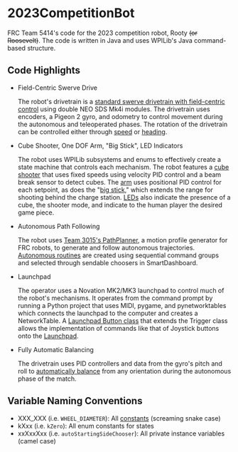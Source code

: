 ﻿# 2023CompetitionBot
 FRC Team 5414's code for the 2023 competition robot, Rooty ~~(or Roosevelt)~~. The code is written in Java and uses WPILib's Java command-based structure.
 
## Code Highlights
- Field-Centric Swerve Drive
  
  The robot's drivetrain is a [standard swerve drivetrain with field-centric control](https://github.com/Pearadox/2023CompetitionBot/blob/main/src/main/java/frc/robot/subsystems/Drivetrain.java) using double NEO SDS Mk4i modules. The drivetrain uses encoders, a Pigeon 2 gyro, and odometry to control movement during the autonomous and teleoperated phases. The rotation of the drivetrain can be controlled either through [speed](https://github.com/Pearadox/2023CompetitionBot/blob/main/src/main/java/frc/robot/subsystems/Drivetrain.java#L111) or [heading](https://github.com/Pearadox/2023CompetitionBot/blob/main/src/main/java/frc/robot/subsystems/Drivetrain.java#L140).

- Cube Shooter, One DOF Arm, "Big Stick", LED Indicators

  The robot uses WPILib subsystems and enums to effectively create a state machine that controls each mechanism. The robot features a [cube shooter](https://github.com/Pearadox/2023CompetitionBot/blob/main/src/main/java/frc/robot/subsystems/Shooter.java) that uses fixed speeds using velocity PID control and a beam break sensor to detect cubes. The [arm](https://github.com/Pearadox/2023CompetitionBot/blob/main/src/main/java/frc/robot/subsystems/Arm.java) uses positional PID control for each setpoint, as does the "[big stick](https://github.com/Pearadox/2023CompetitionBot/blob/main/src/main/java/frc/robot/subsystems/BigStick.java)," which extends the range for shooting behind the charge station. [LEDs](https://github.com/Pearadox/2023CompetitionBot/blob/main/src/main/java/frc/robot/subsystems/LEDStrip.java) also indicate the presence of a cube, the shooter mode, and indicate to the human player the desired game piece.

- Autonomous Path Following

  The robot uses [Team 3015's PathPlanner](https://github.com/mjansen4857/pathplanner), a motion profile generator for FRC robots, to generate and follow autonomous trajectories. [Autonomous routines](https://github.com/Pearadox/2023CompetitionBot/blob/main/src/main/java/frc/robot/commands/Autos.java) are created using sequential command groups and selected through sendable choosers in SmartDashboard.

- Launchpad

  The operator uses a Novation MK2/MK3 launchpad to control much of the robot's mechanisms. It operates from the command prompt by running a Python project that uses MIDI, pygame, and pynetworktables which connects the launchpad to the computer and creates a NetworkTable. A [Launchpad Button class](https://github.com/Pearadox/2023CompetitionBot/blob/main/src/main/java/frc/lib/drivers/LaunchpadButton.java) that extends the Trigger class allows the implementation of commands like that of Joystick buttons onto the [Launchpad](https://github.com/Pearadox/2023CompetitionBot/blob/main/src/main/java/frc/lib/drivers/Launchpad.java).

- Fully Automatic Balancing

  The drivetrain uses PID controllers and data from the gyro's pitch and roll to [automatically balance](https://github.com/Pearadox/2023CompetitionBot/blob/main/src/main/java/frc/robot/commands/AutoBalance.java) from any orientation during the autonomous phase of the match.

## Variable Naming Conventions
- XXX_XXX (i.e. `WHEEL_DIAMETER`): All [constants](https://github.com/Pearadox/2023CompetitionBot/blob/main/src/main/java/frc/robot/Constants.java) (screaming snake case)
- kXxx (i.e. `kZero`): All enum constants for states
- xxXxxXxx (i.e. `autoStartingSideChooser`): All private instance variables (camel case)
